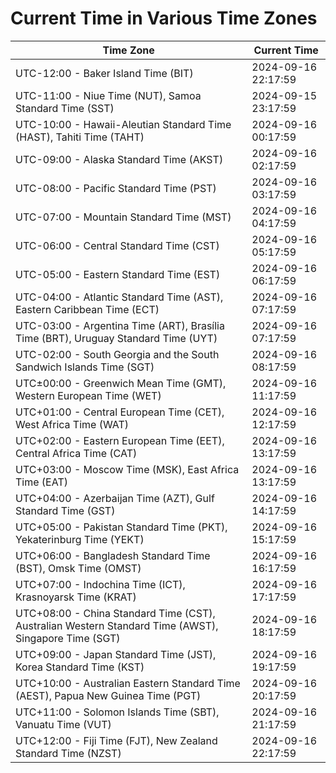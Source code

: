 # Current Time in Various Time Zones

| Time Zone | Current Time |
|-----------|--------------|
| UTC-12:00 - Baker Island Time (BIT) | 2024-09-16 22:17:59 |
| UTC-11:00 - Niue Time (NUT), Samoa Standard Time (SST) | 2024-09-15 23:17:59 |
| UTC-10:00 - Hawaii-Aleutian Standard Time (HAST), Tahiti Time (TAHT) | 2024-09-16 00:17:59 |
| UTC-09:00 - Alaska Standard Time (AKST) | 2024-09-16 02:17:59 |
| UTC-08:00 - Pacific Standard Time (PST) | 2024-09-16 03:17:59 |
| UTC-07:00 - Mountain Standard Time (MST) | 2024-09-16 04:17:59 |
| UTC-06:00 - Central Standard Time (CST) | 2024-09-16 05:17:59 |
| UTC-05:00 - Eastern Standard Time (EST) | 2024-09-16 06:17:59 |
| UTC-04:00 - Atlantic Standard Time (AST), Eastern Caribbean Time (ECT) | 2024-09-16 07:17:59 |
| UTC-03:00 - Argentina Time (ART), Brasília Time (BRT), Uruguay Standard Time (UYT) | 2024-09-16 07:17:59 |
| UTC-02:00 - South Georgia and the South Sandwich Islands Time (SGT) | 2024-09-16 08:17:59 |
| UTC±00:00 - Greenwich Mean Time (GMT), Western European Time (WET) | 2024-09-16 11:17:59 |
| UTC+01:00 - Central European Time (CET), West Africa Time (WAT) | 2024-09-16 12:17:59 |
| UTC+02:00 - Eastern European Time (EET), Central Africa Time (CAT) | 2024-09-16 13:17:59 |
| UTC+03:00 - Moscow Time (MSK), East Africa Time (EAT) | 2024-09-16 13:17:59 |
| UTC+04:00 - Azerbaijan Time (AZT), Gulf Standard Time (GST) | 2024-09-16 14:17:59 |
| UTC+05:00 - Pakistan Standard Time (PKT), Yekaterinburg Time (YEKT) | 2024-09-16 15:17:59 |
| UTC+06:00 - Bangladesh Standard Time (BST), Omsk Time (OMST) | 2024-09-16 16:17:59 |
| UTC+07:00 - Indochina Time (ICT), Krasnoyarsk Time (KRAT) | 2024-09-16 17:17:59 |
| UTC+08:00 - China Standard Time (CST), Australian Western Standard Time (AWST), Singapore Time (SGT) | 2024-09-16 18:17:59 |
| UTC+09:00 - Japan Standard Time (JST), Korea Standard Time (KST) | 2024-09-16 19:17:59 |
| UTC+10:00 - Australian Eastern Standard Time (AEST), Papua New Guinea Time (PGT) | 2024-09-16 20:17:59 |
| UTC+11:00 - Solomon Islands Time (SBT), Vanuatu Time (VUT) | 2024-09-16 21:17:59 |
| UTC+12:00 - Fiji Time (FJT), New Zealand Standard Time (NZST) | 2024-09-16 22:17:59 |
